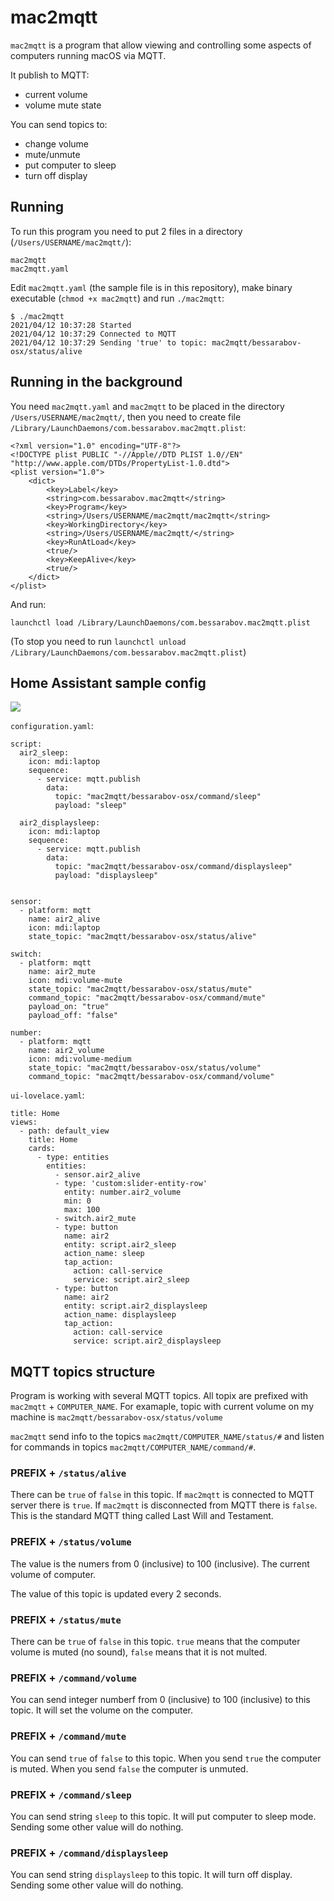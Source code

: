 # mac2mqtt

`mac2mqtt` is a program that allow viewing and controlling some aspects of computers running macOS via MQTT.

It publish to MQTT:

 * current volume
 * volume mute state

You can send topics to:

 * change volume
 * mute/unmute
 * put computer to sleep
 * turn off display

## Running

To run this program you need to put 2 files in a directory (`/Users/USERNAME/mac2mqtt/`):

    mac2mqtt
    mac2mqtt.yaml

Edit `mac2mqtt.yaml` (the sample file is in this repository), make binary executable (`chmod +x mac2mqtt`) and run `./mac2mqtt`:

    $ ./mac2mqtt
    2021/04/12 10:37:28 Started
    2021/04/12 10:37:29 Connected to MQTT
    2021/04/12 10:37:29 Sending 'true' to topic: mac2mqtt/bessarabov-osx/status/alive

## Running in the background

You need `mac2mqtt.yaml` and `mac2mqtt` to be placed in the directory `/Users/USERNAME/mac2mqtt/`,
then you need to create file `/Library/LaunchDaemons/com.bessarabov.mac2mqtt.plist`:

    <?xml version="1.0" encoding="UTF-8"?>
    <!DOCTYPE plist PUBLIC "-//Apple//DTD PLIST 1.0//EN" "http://www.apple.com/DTDs/PropertyList-1.0.dtd">
    <plist version="1.0">
        <dict>
            <key>Label</key>
            <string>com.bessarabov.mac2mqtt</string>
            <key>Program</key>
            <string>/Users/USERNAME/mac2mqtt/mac2mqtt</string>
            <key>WorkingDirectory</key>
            <string>/Users/USERNAME/mac2mqtt/</string>
            <key>RunAtLoad</key>
            <true/>
            <key>KeepAlive</key>
            <true/>
        </dict>
    </plist>

And run:

    launchctl load /Library/LaunchDaemons/com.bessarabov.mac2mqtt.plist

(To stop you need to run `launchctl unload /Library/LaunchDaemons/com.bessarabov.mac2mqtt.plist`)

## Home Assistant sample config

![](https://user-images.githubusercontent.com/47263/114361105-753c4200-9b7e-11eb-833c-c26a2b7d0e00.png)

`configuration.yaml`:

    script:
      air2_sleep:
        icon: mdi:laptop
        sequence:
          - service: mqtt.publish
            data:
              topic: "mac2mqtt/bessarabov-osx/command/sleep"
              payload: "sleep"

      air2_displaysleep:
        icon: mdi:laptop
        sequence:
          - service: mqtt.publish
            data:
              topic: "mac2mqtt/bessarabov-osx/command/displaysleep"
              payload: "displaysleep"


    sensor:
      - platform: mqtt
        name: air2_alive
        icon: mdi:laptop
        state_topic: "mac2mqtt/bessarabov-osx/status/alive"

    switch:
      - platform: mqtt
        name: air2_mute
        icon: mdi:volume-mute
        state_topic: "mac2mqtt/bessarabov-osx/status/mute"
        command_topic: "mac2mqtt/bessarabov-osx/command/mute"
        payload_on: "true"
        payload_off: "false"

    number:
      - platform: mqtt
        name: air2_volume
        icon: mdi:volume-medium
        state_topic: "mac2mqtt/bessarabov-osx/status/volume"
        command_topic: "mac2mqtt/bessarabov-osx/command/volume"

`ui-lovelace.yaml`:

    title: Home
    views:
      - path: default_view
        title: Home
        cards:
          - type: entities
            entities:
              - sensor.air2_alive
              - type: 'custom:slider-entity-row'
                entity: number.air2_volume
                min: 0
                max: 100
              - switch.air2_mute
              - type: button
                name: air2
                entity: script.air2_sleep
                action_name: sleep
                tap_action:
                  action: call-service
                  service: script.air2_sleep
              - type: button
                name: air2
                entity: script.air2_displaysleep
                action_name: displaysleep
                tap_action:
                  action: call-service
                  service: script.air2_displaysleep

## MQTT topics structure

Program is working with several MQTT topics. All topix are prefixed with `mac2mqtt` + `COMPUTER_NAME`.
For examaple, topic with current volume on my machine is `mac2mqtt/bessarabov-osx/status/volume`

`mac2mqtt` send info to the topics `mac2mqtt/COMPUTER_NAME/status/#` and listen for commands in topics
`mac2mqtt/COMPUTER_NAME/command/#`.

### PREFIX + `/status/alive`

There can be `true` of `false` in this topic. If `mac2mqtt` is connected to MQTT server there is `true`.
If `mac2mqtt` is disconnected from MQTT there is `false`. This is the standard MQTT thing called Last Will and Testament.

### PREFIX + `/status/volume`

The value is the numers from 0 (inclusive) to 100 (inclusive). The current volume of computer.

The value of this topic is updated every 2 seconds.

### PREFIX + `/status/mute`

There can be `true` of `false` in this topic. `true` means that the computer volume is muted (no sound),
`false` means that it is not multed.

### PREFIX + `/command/volume`

You can send integer numberf from 0 (inclusive) to 100 (inclusive) to this topic. It will set the volume on the computer.

### PREFIX + `/command/mute`

You can send `true` of `false` to this topic. When you send `true` the computer is muted. When you send `false` the computer
is unmuted.

### PREFIX + `/command/sleep`

You can send string `sleep` to this topic. It will put computer to sleep mode. Sending some other value will do nothing.

### PREFIX + `/command/displaysleep`

You can send string `displaysleep` to this topic. It will turn off display. Sending some other value will do nothing.
